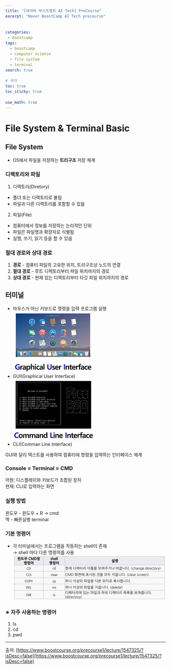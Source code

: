 ```yaml
---
title: "[네이버 부스트캠프 AI Tech] PreCourse"
excerpt: "Naver BoostCamp AI Tech precourse"


categories:
 - boostcamp
tags:
  - boostcamp
  - computer science
  - file system
  - terminal
search: true

# 목차
toc: true  
toc_sticky: true 

use_math: true
---
```

# File System & Terminal Basic
## File System
- OS에서 파일을 저장하는 **트리구조** 저장 체계  
  
### 디렉토리와 파일  
1. 디렉토리(Diretory)  
- 폴더 또는 디렉토리로 불림
- 파일과 다른 디렉토리를 포함할 수 있음
  
2. 파일(File)  
- 컴퓨터에서 정보를 저장하는 논리적인 단위  
- 파일은 파일명과 확장자로 식별됨  
- 실행, 쓰기, 읽기 등을 할 수 있음  

### 절대 경로와 상대 경로
1. **경로** - 컴퓨터 파일의 고유한 위치, 트리구조상 노드의 연결  
2. **절대 경로** - 루트 디렉토리부터 파일 위치까지의 경로    
3. **상대 경로** - 현재 있는 디렉토리부터 타깃 파일 위치까지의 경로  

## 터미널
- 마우스가 아닌 키보드로 명령을 입력 프로그램 실행    
![Image](/assets/images/precourse/gui.JPG) 
- GUI(Graphical User Interface)    
![Image](/assets/images/precourse/cmd.JPG)  
- CLI(Comman Line Interface)    

GUI와 달리 텍스트를 사용하여 컴퓨터에 명령을 입력하는 인터페이스 체계

### **Console = Terminal = CMD**    
어원: 디스플레이와 키보드가 조합된 장치    
현재: CLI로 입력하는 화면    
   
### **실행 방법**  
윈도우 - 윈도우 + R → cmd  
맥 - 빠른실행 terminal

### **기본 명령어**  
- 각 터미널에서는 프로그램을 작동하는 shell이 존재  
→ shell 마다 다른 명령어를 사용  
![Image](/assets/images/precourse/기본명령어.JPG)

### **※ 자주 사용하는 명령어**    
1. ls  
2. cd  
3. pwd  


---   
출처: [https://www.boostcourse.org/precourse1/lecture/1547325/?isDesc=false](https://www.boostcourse.org/precourse1/lecture/1547325/?isDesc=false)  